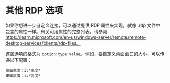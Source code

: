 # 其他 RDP 选项

如果你想进一步自定义连接，可以通过提供 RDP 属性来实现，就像 .rdp 文件中包含的属性一样。有关可用属性的完整列表，请参阅 https://learn.microsoft.com/en-us/windows-server/remote/remote-desktop-services/clients/rdp-files。

这些选项的格式为 `option:type:value`。例如，要自定义桌面窗口的大小，可以传递以下配置：
```
桌面宽度：i:*宽度*
桌面高度：i:*高度*
```
